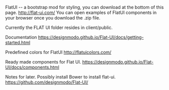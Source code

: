 FlatUI -- a bootstrap mod for styling, you can download at the bottom of this page.
http://flat-ui.com/
You can open examples of FlatUI components in your browser once you download the .zip file.

Currently the FLAT UI folder resides in client/public.

Documentation
https://designmodo.github.io/Flat-UI/docs/getting-started.html

Predefined colors for FlatUI
http://flatuicolors.com/

Ready made components for Flat UI.
https://designmodo.github.io/Flat-UI/docs/components.html


Notes for later.  Possibly install Bower to install flat-ui.
https://github.com/designmodo/Flat-UI/